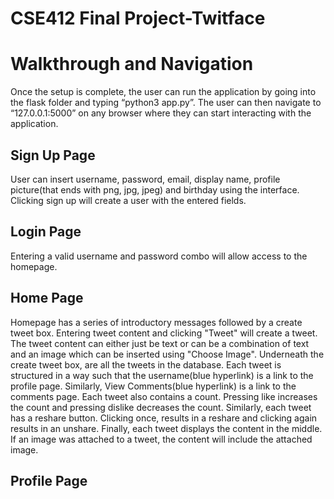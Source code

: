 # CSE412 Final Project-Twitface

# Walkthrough and Navigation

Once the setup is complete, the user can run the application by going into the flask folder and typing “python3 app.py”. The user can then navigate to “127.0.0.1:5000” on any browser where they can start interacting with the application.

## Sign Up Page

User can insert username, password, email, display name, profile picture(that ends with png, jpg, jpeg) and birthday using the interface. Clicking sign up will create a user with the entered fields. 

## Login Page

Entering a valid username and password combo will allow access to the homepage.

## Home Page

Homepage has a series of introductory messages followed by a create tweet box. Entering tweet content and clicking "Tweet" will create a tweet. The tweet content can either just be text or can be a combination of text and an image which can be inserted using "Choose Image". Underneath the create tweet box, are all the tweets in the database. Each tweet is structured in a way such that the username(blue hyperlink) is a link to the profile page. Similarly, View Comments(blue hyperlink) is a link to the comments page. Each tweet also contains a count. Pressing like increases the count and pressing dislike decreases the count. Similarly, each tweet has a reshare button. Clicking once, results in a reshare and clicking again results in an unshare. Finally, each tweet displays the content in the middle. If an image was attached to a tweet, the content will include the attached image.

## Profile Page


